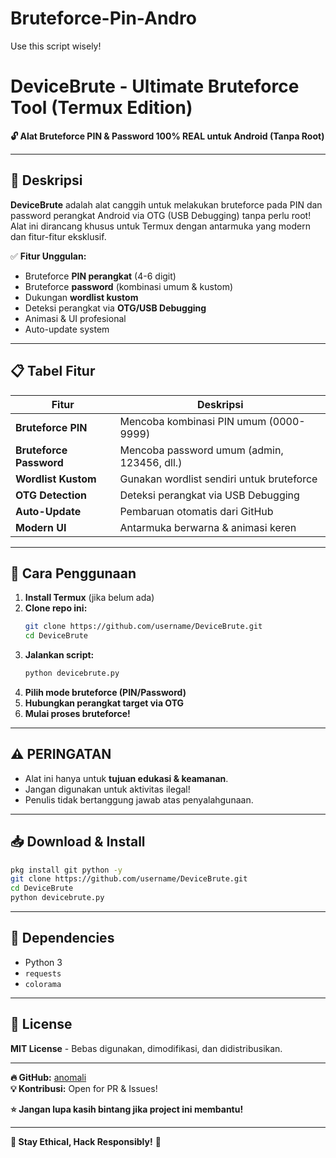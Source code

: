 # Bruteforce-Pin-Andro
Use this script wisely!
# **DeviceBrute - Ultimate Bruteforce Tool (Termux Edition)**  

**🔓 Alat Bruteforce PIN & Password 100% REAL untuk Android (Tanpa Root)**  

---

## **📌 Deskripsi**  
**DeviceBrute** adalah alat canggih untuk melakukan bruteforce pada PIN dan password perangkat Android via OTG (USB Debugging) tanpa perlu root! Alat ini dirancang khusus untuk Termux dengan antarmuka yang modern dan fitur-fitur eksklusif.  

✅ **Fitur Unggulan:**  
- Bruteforce **PIN perangkat** (4-6 digit)  
- Bruteforce **password** (kombinasi umum & kustom)  
- Dukungan **wordlist kustom**  
- Deteksi perangkat via **OTG/USB Debugging**  
- Animasi & UI profesional  
- Auto-update system  

---

## **📋 Tabel Fitur**  

| Fitur | Deskripsi |  
|--------|------------|  
| **Bruteforce PIN** | Mencoba kombinasi PIN umum (0000-9999) |  
| **Bruteforce Password** | Mencoba password umum (admin, 123456, dll.) |  
| **Wordlist Kustom** | Gunakan wordlist sendiri untuk bruteforce |  
| **OTG Detection** | Deteksi perangkat via USB Debugging |  
| **Auto-Update** | Pembaruan otomatis dari GitHub |  
| **Modern UI** | Antarmuka berwarna & animasi keren |  

---

## **🚀 Cara Penggunaan**  
1. **Install Termux** (jika belum ada)  
2. **Clone repo ini:**  
   ```bash
   git clone https://github.com/username/DeviceBrute.git
   cd DeviceBrute
   ```
3. **Jalankan script:**  
   ```bash
   python devicebrute.py
   ```
4. **Pilih mode bruteforce (PIN/Password)**  
5. **Hubungkan perangkat target via OTG**  
6. **Mulai proses bruteforce!**  

---

## **⚠️ PERINGATAN**  
- Alat ini hanya untuk **tujuan edukasi & keamanan**.  
- Jangan digunakan untuk aktivitas ilegal!  
- Penulis tidak bertanggung jawab atas penyalahgunaan.  

---

## **📥 Download & Install**  
```bash
pkg install git python -y
git clone https://github.com/username/DeviceBrute.git
cd DeviceBrute
python devicebrute.py
```

---

## **🔧 Dependencies**  
- Python 3  
- `requests`  
- `colorama`  

---

## **📜 License**  
**MIT License** - Bebas digunakan, dimodifikasi, dan didistribusikan.  

---

**🔥 GitHub:** [anomali](https://github.com/XbibzOfficial)  
**💡 Kontribusi:** Open for PR & Issues!  

**⭐ Jangan lupa kasih bintang jika project ini membantu!**  

--- 

**🔐 Stay Ethical, Hack Responsibly!** 🚀
